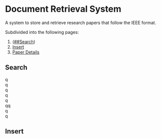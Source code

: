 # Document Retrieval System
A system to store and retrieve research papers that follow the IEEE format.  

Subdivided into the following pages:
1) ([##Search](https://github.com/akilkarthikeyan/document-retrieval-system/blob/master/README.md#search))
2) [Insert](##Insert)
3) [Paper Details]()  

## Search

q  
q  
q  
q  
q  
qq  
q  
q  
  
    
      
        
          
          

## Insert
